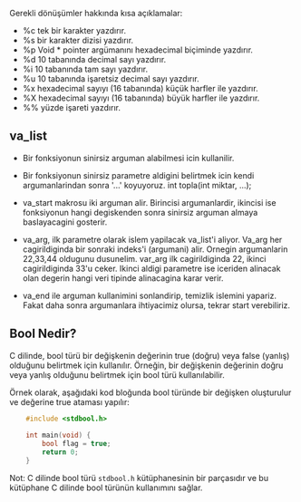 Gerekli dönüşümler hakkında kısa açıklamalar:
- %c tek bir karakter yazdırır.
- %s bir karakter dizisi yazdırır.
- %p Void * pointer argümanını hexadecimal biçiminde yazdırır. 
- %d 10 tabanında decimal sayı yazdırır. 
- %i 10 tabanında tam sayı yazdırır.
- %u 10 tabanında işaretsiz decimal sayı yazdırır.
- %x hexadecimal sayıyı (16 tabanında) küçük harfler ile yazdırır. 
- %X hexadecimal sayıyı (16 tabanında) büyük harfler ile yazdırır. 
- %% yüzde işareti yazdırır.

## **va_list**

  

-   Bir fonksiyonun sinirsiz arguman alabilmesi icin kullanilir.
    
-   Bir fonksiyonun sinirsiz parametre aldigini belirtmek icin kendi argumanlarindan sonra '...' koyuyoruz. int topla(int miktar, ...);
    
-   va_start makrosu iki arguman alir. Birincisi argumanlardir, ikincisi ise fonksiyonun hangi degiskenden sonra sinirsiz arguman almaya baslayacagini gosterir.
    
-   va_arg, ilk parametre olarak islem yapilacak va_list'i aliyor. Va_arg her cagirildiginda bir sonraki indeks'i (argumani) alir. Ornegin argumanlarin 22,33,44 oldugunu dusunelim. var_arg ilk cagirildiginda 22, ikinci cagirildiginda 33'u ceker. Ikinci aldigi parametre ise iceriden alinacak olan degerin hangi veri tipinde alinacagina karar verir.
    
-   va_end ile arguman kullanimini sonlandirip, temizlik islemini yapariz. Fakat daha sonra argumanlara ihtiyacimiz olursa, tekrar start verebiliriz.
    
## Bool Nedir?

C dilinde, bool türü bir değişkenin değerinin true (doğru) veya false (yanlış) olduğunu belirtmek için kullanılır. Örneğin, bir değişkenin değerinin doğru veya yanlış olduğunu belirtmek için bool türü kullanılabilir.

Örnek olarak, aşağıdaki kod bloğunda bool türünde bir değişken oluşturulur ve değerine true ataması yapılır:

```c
    #include <stdbool.h>
    
    int main(void) {
        bool flag = true;
        return 0;
    }
```

 Not: C dilinde bool türü `stdbool.h` kütüphanesinin bir parçasıdır ve bu kütüphane C dilinde bool türünün kullanımını sağlar.
